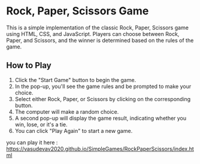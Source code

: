 # Rock, Paper, Scissors Game

This is a simple implementation of the classic Rock, Paper, Scissors game using HTML, CSS, and JavaScript. Players can choose between Rock, Paper, and Scissors, and the winner is determined based on the rules of the game.

## How to Play

1. Click the "Start Game" button to begin the game.
2. In the pop-up, you'll see the game rules and be prompted to make your choice.
3. Select either Rock, Paper, or Scissors by clicking on the corresponding button.
4. The computer will make a random choice.
5. A second pop-up will display the game result, indicating whether you win, lose, or it's a tie.
6. You can click "Play Again" to start a new game.

you can play it here : https://vasudevav2020.github.io/SimpleGames/RockPaperScissors/index.html
